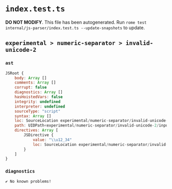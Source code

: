 # `index.test.ts`

**DO NOT MODIFY**. This file has been autogenerated. Run `rome test internal/js-parser/index.test.ts --update-snapshots` to update.

## `experimental > numeric-separator > invalid-unicode-2`

### `ast`

```javascript
JSRoot {
	body: Array []
	comments: Array []
	corrupt: false
	diagnostics: Array []
	hasHoistedVars: false
	integrity: undefined
	interpreter: undefined
	sourceType: "script"
	syntax: Array []
	loc: SourceLocation experimental/numeric-separator/invalid-unicode-2/input.js 1:0-2:0
	path: UIDPath<experimental/numeric-separator/invalid-unicode-2/input.js>
	directives: Array [
		JSDirective {
			value: "\\u12_34"
			loc: SourceLocation experimental/numeric-separator/invalid-unicode-2/input.js 1:0-1:9
		}
	]
}
```

### `diagnostics`

```
✔ No known problems!

```
